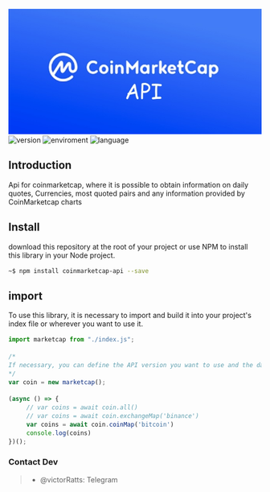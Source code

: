 ![logo](./assets/coinmarketcap-logo-2.jpg)
 ![version](https://img.shields.io/badge/version-1.0-blue) ![enviroment](https://img.shields.io/badge/enviroment-Nodejs-green) ![language](https://img.shields.io/badge/language-Javascript-yellow) 

## Introduction

Api for coinmarketcap, where it is possible to obtain information on daily quotes, Currencies, most quoted pairs and any information provided by CoinMarketcap charts

## Install 

download this repository at the root of your project or use NPM to install this library in your Node project.

```sh
~$ npm install coinmarketcap-api --save
```

## import

To use this library, it is necessary to import and build it into your project's index file or wherever you want to use it.

```js
import marketcap from "./index.js";

/*
If necessary, you can define the API version you want to use and the data path you want to get.
*/
var coin = new marketcap();

(async () => {
     // var coins = await coin.all()
     // var coins = await coin.exchangeMap('binance')
     var coins = await coin.coinMap('bitcoin')
     console.log(coins)
})();

```




### Contact Dev

>- @victorRatts: Telegram
